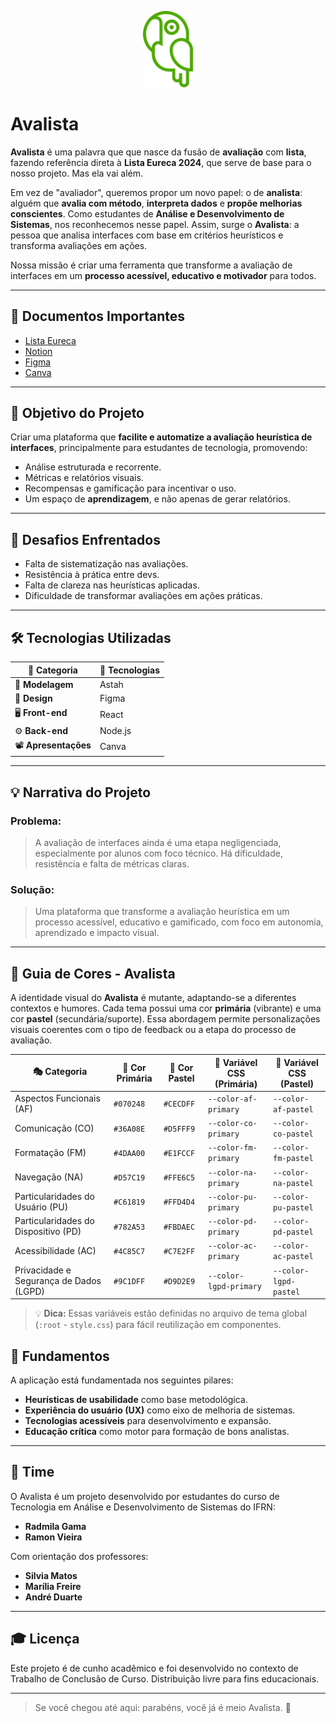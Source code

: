 <p align="center">
  <img src="03.svg" alt="Logo Avalista" width="80"/>
</p>

# Avalista

**Avalista** é uma palavra que que nasce da fusão de **avaliação** com **lista**, fazendo referência direta à **Lista Eureca 2024**, que serve de base para o nosso projeto. Mas ela vai além.

Em vez de "avaliador", queremos propor um novo papel: o de **analista**: alguém que **avalia com método**, **interpreta dados** e **propõe melhorias conscientes**. Como estudantes de **Análise e Desenvolvimento de Sistemas**, nos reconhecemos nesse papel. Assim, surge o **Avalista**: a pessoa que analisa interfaces com base em critérios heurísticos e transforma avaliações em ações.

Nossa missão é criar uma ferramenta que transforme a avaliação de interfaces em um **processo acessível, educativo e motivador** para todos.

---

## 📂 Documentos Importantes

* [Lista Eureca](https://drive.google.com/file/d/1PvxVZ-weS3PU3-tLtysqB7DXW5xa92tz/view?usp=drive_link)
* [Notion](https://www.notion.so/AVALISTA-1d61d583051e80fb942bfa5b19a8a5ee)
* [Figma](https://www.figma.com/design/Gkpj59r9DEQe7r79tURpF2/TCC?node-id=0-1&t=PbfMsKrGUD1Ghnk4-1)
* [Canva](https://www.canva.com/design/DAGmntxZHjE/vlkOuH_MvZnSOVu7AvvlxA/edit?utm_content=DAGmntxZHjE&utm_campaign=designshare&utm_medium=link2&utm_source=sharebutton)

---

## 🎯 Objetivo do Projeto

Criar uma plataforma que **facilite e automatize a avaliação heurística de interfaces**, principalmente para estudantes de tecnologia, promovendo:

* Análise estruturada e recorrente.
* Métricas e relatórios visuais.
* Recompensas e gamificação para incentivar o uso.
* Um espaço de **aprendizagem**, e não apenas de gerar relatórios.

---

## 🧩 Desafios Enfrentados

* Falta de sistematização nas avaliações.
* Resistência à prática entre devs.
* Falta de clareza nas heurísticas aplicadas.
* Dificuldade de transformar avaliações em ações práticas.

---

## 🛠️ Tecnologias Utilizadas

| 🧩 Categoria          | 🚀 Tecnologias |
| --------------------- | -------------- |
| 🧱 **Modelagem**      | Astah          |
| 🎨 **Design**         | Figma          |
| 🖥️ **Front-end**     | React          |
| ⚙️ **Back-end**       | Node.js        |
| 📽️ **Apresentações** | Canva          |

---

## 💡 Narrativa do Projeto

### Problema:

> A avaliação de interfaces ainda é uma etapa negligenciada, especialmente por alunos com foco técnico. Há dificuldade, resistência e falta de métricas claras.

### Solução:

> Uma plataforma que transforme a avaliação heurística em um processo acessível, educativo e gamificado, com foco em autonomia, aprendizado e impacto visual.

---

## 🎨 Guia de Cores - Avalista

A identidade visual do **Avalista** é mutante, adaptando-se a diferentes contextos e humores. Cada tema possui uma cor **primária** (vibrante) e uma cor **pastel** (secundária/suporte). Essa abordagem permite personalizações visuais coerentes com o tipo de feedback ou a etapa do processo de avaliação.

| 🎭 Categoria                           | 🎯 Cor Primária | 🌸 Cor Pastel | 🎨 Variável CSS (Primária) | 🎨 Variável CSS (Pastel) |
| --------------------------------------- | --------------- | ------------- | -------------------------- | ------------------------ |
| Aspectos Funcionais (AF)                | `#070248`       | `#CECDFF`     | `--color-af-primary`       | `--color-af-pastel`      |
| Comunicação (CO)                        | `#36A08E`       | `#D5FFF9`     | `--color-co-primary`       | `--color-co-pastel`      |
| Formatação (FM)                         | `#4DAA00`       | `#E1FCCF`     | `--color-fm-primary`       | `--color-fm-pastel`      |
| Navegação (NA)                          | `#D57C19`       | `#FFE6C5`     | `--color-na-primary`       | `--color-na-pastel`      |
| Particularidades do Usuário (PU)        | `#C61819`       | `#FFD4D4`     | `--color-pu-primary`       | `--color-pu-pastel`      |
| Particularidades do Dispositivo (PD)    | `#782A53`       | `#FBDAEC`     | `--color-pd-primary`       | `--color-pd-pastel`      |
| Acessibilidade (AC)                     | `#4C85C7`       | `#C7E2FF`     | `--color-ac-primary`       | `--color-ac-pastel`      |
| Privacidade e Segurança de Dados (LGPD) | `#9C1DFF`       | `#D9D2E9`     | `--color-lgpd-primary`     | `--color-lgpd-pastel`    |

> 💡 **Dica:** Essas variáveis estão definidas no arquivo de tema global (`:root` - `style.css`) para fácil reutilização em componentes.

## 📖 Fundamentos

A aplicação está fundamentada nos seguintes pilares:

* **Heurísticas de usabilidade** como base metodológica.
* **Experiência do usuário (UX)** como eixo de melhoria de sistemas.
* **Tecnologias acessíveis** para desenvolvimento e expansão.
* **Educação crítica** como motor para formação de bons analistas.

---

## 💼 Time

O Avalista é um projeto desenvolvido por estudantes do curso de Tecnologia em Análise e Desenvolvimento de Sistemas do IFRN:

* **Radmila Gama**
* **Ramon Vieira**

Com orientação dos professores:

* **Silvia Matos**
* **Marília Freire**
* **André Duarte**

---

## 🎓 Licença

Este projeto é de cunho acadêmico e foi desenvolvido no contexto de Trabalho de Conclusão de Curso. Distribuição livre para fins educacionais.

---

> Se você chegou até aqui: parabéns, você já é meio Avalista. 🚀
